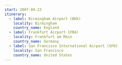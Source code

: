 ```yaml
---
start: 2007-04-23
itinerary:
  - label: Birmingham Airport (BHX)
    locality: Birmingham
    country_name: England
  - label: Frankfurt Airport (FRA)
    locality: Frankfurt am Main
    country_name: Germany
  - label: San Francisco International Airport (SFO)
    locality: San Francisco
    country_name: United States
---
```

